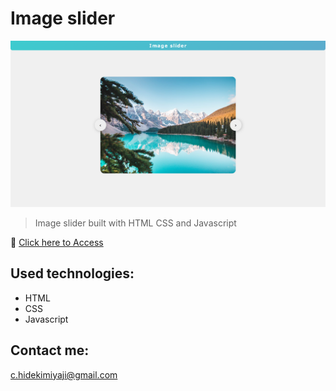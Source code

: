 # Image slider

![preview](./preview/preview.png)

> Image slider built with HTML CSS and Javascript

🔗 [Click here to Access](https://caiomiyaji.github.io/image-slider/)

## Used technologies:

- HTML
- CSS
- Javascript

## Contact me:

c.hidekimiyaji@gmail.com